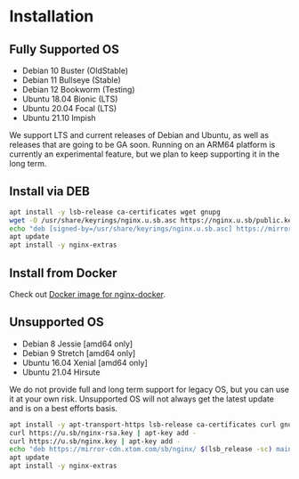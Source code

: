 # Installation

## Fully Supported OS

* Debian 10 Buster (OldStable)
* Debian 11 Bullseye (Stable)
* Debian 12 Bookworm (Testing)
* Ubuntu 18.04 Bionic (LTS)
* Ubuntu 20.04 Focal (LTS)
* Ubuntu 21.10 Impish

We support LTS and current releases of Debian and Ubuntu, as well as releases that are going to be GA soon. Running on an ARM64 platform is currently an experimental feature, but we plan to keep supporting it in the long term.

## Install via DEB

``` sh
apt install -y lsb-release ca-certificates wget gnupg
wget -O /usr/share/keyrings/nginx.u.sb.asc https://nginx.u.sb/public.key
echo "deb [signed-by=/usr/share/keyrings/nginx.u.sb.asc] https://mirror-cdn.xtom.com/sb/nginx/ $(lsb_release -sc) main" > /etc/apt/sources.list.d/nginx.u.sb.list
apt update
apt install -y nginx-extras
```

## Install from Docker

Check out [Docker image for nginx-docker](https://github.com/u-sb/nginx-docker).

## Unsupported OS

* Debian 8 Jessie [amd64 only]
* Debian 9 Stretch [amd64 only]
* Ubuntu 16.04 Xenial [amd64 only]
* Ubuntu 21.04 Hirsute

We do not provide full and long term support for legacy OS, but you can use it at your own risk. Unsupported OS will not always get the latest update and is on a best efforts basis.

``` sh
apt install -y apt-transport-https lsb-release ca-certificates curl gnupg
curl https://u.sb/nginx-rsa.key | apt-key add -
curl https://u.sb/nginx.key | apt-key add -
echo "deb https://mirror-cdn.xtom.com/sb/nginx/ $(lsb_release -sc) main" > /etc/apt/sources.list.d/nginx.u.sb.list
apt update
apt install -y nginx-extras
```
